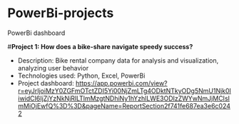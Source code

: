 # PowerBi-projects
PowerBi dashboard

#**Project 1: How does a bike-share navigate speedy success?**

- Description: Bike rental company data for analysis and visualization, analyzing user behavior
- Technologies used: Python, Excel, PowerBi
- Project dashboard: https://app.powerbi.com/view?r=eyJrIjoiMzY0ZGFmOTctZDI5Yi00NjZmLTg4ODktNTkyODg5NmU1Njk0IiwidCI6IjZjYzNkNjRlLTlmMzgtNDhiNy1hYzhlLWE3ODIzZWYwNmJjMCIsImMiOjEwfQ%3D%3D&pageName=ReportSection2f741fe687ea3e6c0242
